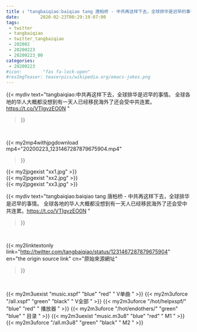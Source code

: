 ```yaml
---
title : "tangbaiqiao:baiqiao tang 唐柏桥 - 中共再这样下去，全球排华是迟早的事情。 全球各地的华人大概都没想到有一天人已经移民海外了还会受中共连累。https://t.co/VTIgvzEO0N "
date:        2020-02-23T00:29:19-07:00
tags:
 - twitter
 - tangbaiqiao
 - twitter_tangbaiqiao
 - 202002
 - 20200223
 - 20200223_00
categories:
 - 20200223
#icon:        "fas fa-lock-open"
#resImgTeaser: teaserpics/wikipedia.org/emacs-jokes.png
---
```


{{< mydiv text="tangbaiqiao:中共再这样下去，全球排华是迟早的事情。 全球各地的华人大概都没想到有一天人已经移民海外了还会受中共连累。https://t.co/VTIgvzEO0N "
>}}
<br>


{{< my2mp4withjpgdownload mp4="20200223_1231467287879675904.mp4"
>}}

{{< my2jpgexist "xx1.jpg" >}}<br>
{{< my2jpgexist "xx2.jpg" >}}<br>
{{< my2jpgexist "xx3.jpg" >}}<br>



{{< mydiv text="tangbaiqiao:baiqiao tang 唐柏桥 - 中共再这样下去，全球排华是迟早的事情。 全球各地的华人大概都没想到有一天人已经移民海外了还会受中共连累。https://t.co/VTIgvzEO0N "
>}}
<br>

{{< my2linktextonly link="http://twitter.com/tangbaiqiao/status/1231467287879675904"
en="the origin source link" cn="原始來源網址"
>}}


<br>

{{< my2m3uexist "music.xspf"        "blue"   "red"    " V单曲 " >}} {{< my2m3uforce "/all.xspf"         "green"  "black"  " V全部 " >}} {{< my2m3uforce "/hot/helpxspf/"    "blue"   "red"    " 播放器 " >}} {{< my2m3uforce "/hot/endothers/"   "green"  "blue"   " 目录 " >}} {{< my2m3uexist "music.m3u8"        "blue"   "red"    " M1 " >}} {{< my2m3uforce "/all.m3u8"         "green"  "black"  " M2 " >}} 
